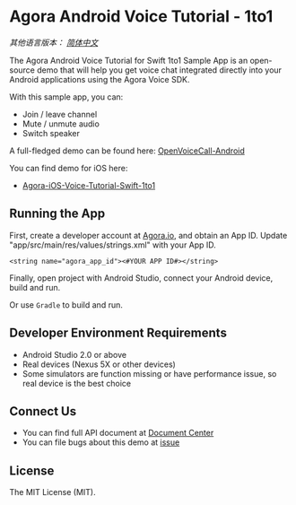 # Agora Android Voice Tutorial - 1to1

*其他语言版本： [简体中文](README.md)*

The Agora Android Voice Tutorial for Swift 1to1 Sample App is an open-source demo that will help you get voice chat integrated directly into your Android applications using the Agora Voice SDK.

With this sample app, you can:

- Join / leave channel
- Mute / unmute audio
- Switch speaker

A full-fledged demo can be found here: [OpenVoiceCall-Android](https://github.com/AgoraIO/OpenVoiceCall-Android)

You can find demo for iOS here:

- [Agora-iOS-Voice-Tutorial-Swift-1to1](https://github.com/AgoraIO/Agora-iOS-Voice-Tutorial-Swift-1to1)

## Running the App
First, create a developer account at [Agora.io](https://dashboard.agora.io/signin/), and obtain an App ID. Update "app/src/main/res/values/strings.xml" with your App ID.

```
<string name="agora_app_id"><#YOUR APP ID#></string>
```



Finally, open project with Android Studio, connect your Android device, build and run.

Or use `Gradle` to build and run.

## Developer Environment Requirements
- Android Studio 2.0 or above
- Real devices (Nexus 5X or other devices)
- Some simulators are function missing or have performance issue, so real device is the best choice

## Connect Us
- You can find full API document at [Document Center](https://docs.agora.io/en/)
- You can file bugs about this demo at [issue](https://github.com/AgoraIO/Agora-Android-Voice-Tutorial-1to1/issues)

## License
The MIT License (MIT).
